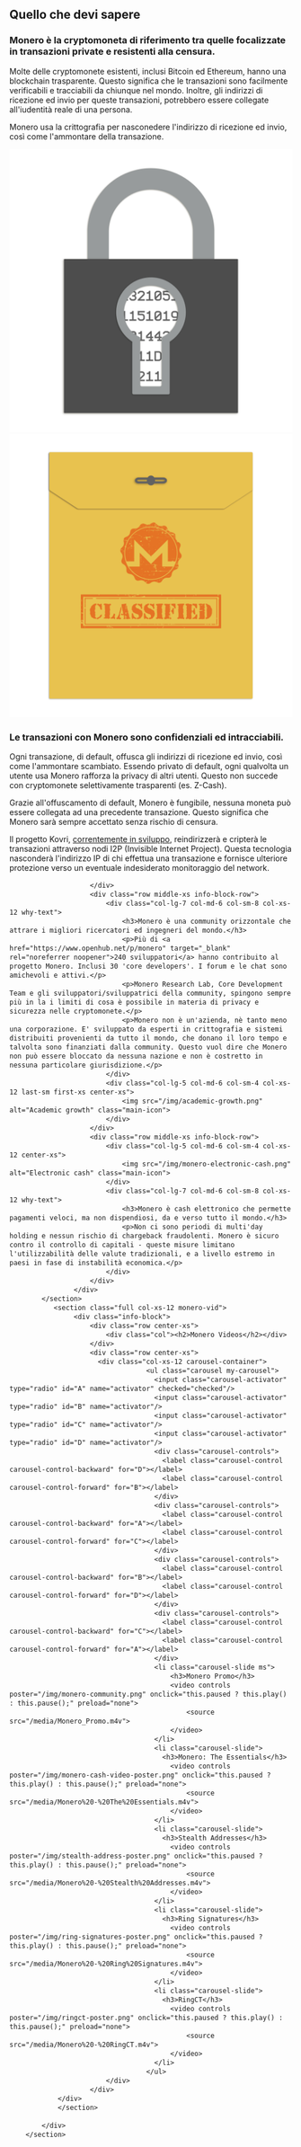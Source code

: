 <div class="site-wrap">
    <section class="container">
            <div class="row">
                <section class="container about-monero full col-xs-12">
                    <div class="info-block">
                        <div class="row center-xs">
                            <div class="col"><h2>Quello che devi sapere</h2></div>
                        </div>
                        <div class="row middle-xs info-block-row private">
                            <div class="col-lg-7 col-md-6 col-sm-8 col-xs-12  why-text">
                                <h3>Monero è la cryptomoneta di riferimento tra quelle focalizzate in transazioni private e resistenti alla censura.</h3>
                                <p>Molte delle cryptomonete esistenti, inclusi Bitcoin ed Ethereum, hanno una blockchain trasparente. Questo significa che le transazioni sono facilmente verificabili e tracciabili da chiunque nel mondo. Inoltre, gli indirizzi di ricezione ed invio per queste transazioni, potrebbero essere collegate all'iudentità reale di una persona. </p>
                                <p>Monero usa la crittografia per nasconedere l'indirizzo di ricezione ed invio, così come l'ammontare della transazione.</p>
                            </div>
                            <div class="col-lg-5 col-md-6 col-sm-4 col-xs-12 last-sm first-xs center-xs">
                                <img src="/img/crypto-lock.png" alt="Encrypted lock" class="main-icon">
                            </div>
                        </div>
                        <div class="row middle-xs info-block-row">
                            <div class="col-lg-5 col-md-6 col-sm-4 col-xs-12 center-xs">
                                <img src="/img/monero-classified.png" alt="Classified document" class="main-icon">
                            </div>
                            <div class="col-lg-7 col-md-6 col-sm-8 col-xs-12 why-text">
                                <h3>Le transazioni con Monero sono confidenziali ed intracciabili.</h3>
                                <p>Ogni transazione, di default, offusca gli indirizzi di ricezione ed invio, così come l'ammontare scambiato. Essendo privato di default, ogni qualvolta un utente usa Monero rafforza la privacy di altri utenti. Questo non succede con cryptomonete selettivamente trasparenti (es. Z-Cash).</p>
                                <p>Grazie all'offuscamento di default, Monero è fungibile, nessuna moneta può essere collegata ad una precedente transazione. Questo significa che Monero sarà sempre accettato senza rischio di censura.</p>
                                <p>Il progetto Kovri, <a href="https://getkovri.org/">correntemente in sviluppo</a>, reindirizzerà e cripterà le transazioni attraverso nodi I2P (Invisible Internet Project). Questa tecnologia nasconderà l'indirizzo IP di chi effettua una transazione e fornisce ulteriore protezione verso un eventuale indesiderato monitoraggio del network.</p>
                            </div>

                        </div>
                        <div class="row middle-xs info-block-row">
                            <div class="col-lg-7 col-md-6 col-sm-8 col-xs-12 why-text">
                                <h3>Monero è una community orizzontale che attrare i migliori ricercatori ed ingegneri del mondo.</h3>
                                <p>Più di <a href="https://www.openhub.net/p/monero" target="_blank" rel="noreferrer noopener">240 sviluppatori</a> hanno contribuito al progetto Monero. Inclusi 30 'core developers'. I forum e le chat sono amichevoli e attivi.</p>
                                <p>Monero Research Lab, Core Development Team e gli sviluppatori/sviluppatrici della community, spingono sempre più in la i limiti di cosa è possibile in materia di privacy e sicurezza nelle cryptomonete.</p>
                                <p>Monero non è un'azienda, nè tanto meno una corporazione. E' sviluppato da esperti in crittografia e sistemi distribuiti provenienti da tutto il mondo, che donano il loro tempo e talvolta sono finanziati dalla community. Questo vuol dire che Monero non può essere bloccato da nessuna nazione e non è costretto in nessuna particolare giurisdizione.</p>
                            </div>
                            <div class="col-lg-5 col-md-6 col-sm-4 col-xs-12 last-sm first-xs center-xs">
                                <img src="/img/academic-growth.png" alt="Academic growth" class="main-icon">
                            </div>
                        </div>
                        <div class="row middle-xs info-block-row">
                            <div class="col-lg-5 col-md-6 col-sm-4 col-xs-12 center-xs">
                                <img src="/img/monero-electronic-cash.png" alt="Electronic cash" class="main-icon">
                            </div>
                            <div class="col-lg-7 col-md-6 col-sm-8 col-xs-12 why-text">
                                <h3>Monero è cash elettronico che permette pagamenti veloci, ma non dispendiosi, da e verso tutto il mondo.</h3>
                                <p>Non ci sono periodi di multi'day holding e nessun rischio di chargeback fraudolenti. Monero è sicuro contro il controllo di capitali - queste misure limitano l'utilizzabilità delle valute tradizionali, e a livello estremo in paesi in fase di instabilità economica.</p>
                            </div>
                        </div>
                    </div>
            </section>
               <section class="full col-xs-12 monero-vid">
                    <div class="info-block">
                        <div class="row center-xs">
                            <div class="col"><h2>Monero Videos</h2></div>
                        </div>
                        <div class="row center-xs">
                          <div class="col-xs-12 carousel-container">
                                      <ul class="carousel my-carousel">
                                        <input class="carousel-activator" type="radio" id="A" name="activator" checked="checked"/>
                                        <input class="carousel-activator" type="radio" id="B" name="activator"/>
                                        <input class="carousel-activator" type="radio" id="C" name="activator"/>
                                        <input class="carousel-activator" type="radio" id="D" name="activator"/>
                                        <div class="carousel-controls">
                                          <label class="carousel-control carousel-control-backward" for="D"></label>
                                          <label class="carousel-control carousel-control-forward" for="B"></label>
                                        </div>
                                        <div class="carousel-controls">
                                          <label class="carousel-control carousel-control-backward" for="A"></label>
                                          <label class="carousel-control carousel-control-forward" for="C"></label>
                                        </div>
                                        <div class="carousel-controls">
                                          <label class="carousel-control carousel-control-backward" for="B"></label>
                                          <label class="carousel-control carousel-control-forward" for="D"></label>
                                        </div>
                                        <div class="carousel-controls">
                                          <label class="carousel-control carousel-control-backward" for="C"></label>
                                          <label class="carousel-control carousel-control-forward" for="A"></label>
                                        </div>
                                        <li class="carousel-slide ms">
                                            <h3>Monero Promo</h3>
                                            <video controls poster="/img/monero-community.png" onclick="this.paused ? this.play() : this.pause();" preload="none">
                                                <source src="/media/Monero_Promo.m4v">
                                            </video>
                                        </li>
                                        <li class="carousel-slide">
                                          <h3>Monero: The Essentials</h3>
                                            <video controls poster="/img/monero-cash-video-poster.png" onclick="this.paused ? this.play() : this.pause();" preload="none">
                                                <source src="/media/Monero%20-%20The%20Essentials.m4v">
                                            </video>
                                        </li>
                                        <li class="carousel-slide">
                                          <h3>Stealth Addresses</h3>
                                            <video controls poster="/img/stealth-address-poster.png" onclick="this.paused ? this.play() : this.pause();" preload="none">
                                                <source src="/media/Monero%20-%20Stealth%20Addresses.m4v">
                                            </video>
                                        </li>
                                        <li class="carousel-slide">
                                          <h3>Ring Signatures</h3>
                                            <video controls poster="/img/ring-signatures-poster.png" onclick="this.paused ? this.play() : this.pause();" preload="none">
                                                <source src="/media/Monero%20-%20Ring%20Signatures.m4v">
                                            </video>
                                        </li>
                                        <li class="carousel-slide">
                                          <h3>RingCT</h3>
                                            <video controls poster="/img/ringct-poster.png" onclick="this.paused ? this.play() : this.pause();" preload="none">
                                                <source src="/media/Monero%20-%20RingCT.m4v">
                                            </video>
                                        </li>
                                      </ul>
                            </div>
                        </div>
                </div>
                </section>

            </div>
        </section>
</div>
